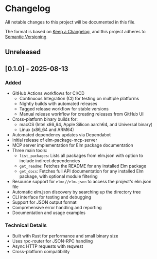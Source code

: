 # Changelog

All notable changes to this project will be documented in this file.

The format is based on [Keep a Changelog](https://keepachangelog.com/en/1.0.0/),
and this project adheres to [Semantic Versioning](https://semver.org/spec/v2.0.0.html).

## Unreleased

## [0.1.0] - 2025-08-13

### Added
- GitHub Actions workflows for CI/CD
  - Continuous Integration (CI) for testing on multiple platforms
  - Nightly builds with automated releases
  - Tagged release workflow for stable versions
  - Manual release workflow for creating releases from GitHub UI
- Cross-platform binary builds for:
  - macOS (Intel x86_64, Apple Silicon aarch64, and Universal binary)
  - Linux (x86_64 and ARM64)
- Automated dependency updates via Dependabot
- Initial release of elm-package-mcp-server
- MCP server implementation for Elm package documentation
- Three main tools:
  - `list_packages`: Lists all packages from elm.json with option to include indirect dependencies
  - `get_readme`: Fetches the README for any installed Elm package
  - `get_docs`: Fetches full API documentation for any installed Elm package, with optional module filtering
- Resource support for `elm://elm.json` to access the project's elm.json file
- Automatic elm.json discovery by searching up the directory tree
- CLI interface for testing and debugging
- Support for JSON output format
- Comprehensive error handling and reporting
- Documentation and usage examples

### Technical Details
- Built with Rust for performance and small binary size
- Uses rpc-router for JSON-RPC handling
- Async HTTP requests with reqwest
- Cross-platform compatibility

